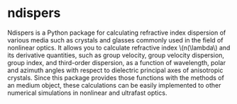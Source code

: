 # ndispers
Ndispers is a Python package for calculating refractive index dispersion of various media such as crystals and glasses commonly used in the field of nonlinear optics.
It allows you to calculate refractive index \\(n(\lambda\\) and its derivative quantities, such as group velocity, group velocity dispersion, group index, and third-order dispersion, as a function of wavelength, polar and azimuth angles with respect to dielectric principal axes of anisotropic crystals.
Since this package provides those functions with the methods of an medium object, these calculations can be easily implemented to other numerical simulations in nonlinear and ultrafast optics.
